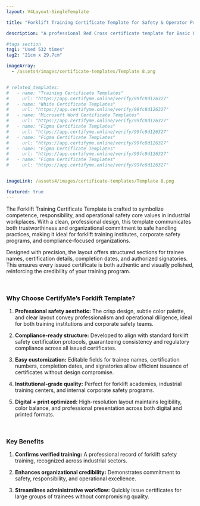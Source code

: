 ```yaml
---
layout: V4Layout-SingleTemplate

title: "Forklift Training Certificate Template for Safety & Operator Program"

description: "A professional Red Cross certificate template for Basic Life Support (BLS) certification. Designed with a bold red-accent layout, it provides trusted recognition for life-saving training achievements."

#tags section
tag1: "Used 532 times"
tag2: "21cm x 29.7cm"

imageArray:
  - /assets4/images/certificate-templates/Template 8.png


# related_templates:
#   - name: "Training Certificate Templates"
#     url: "https://app.certifyme.online/verify/99fc8d126327"
#   - name: "White Certificate Templates"
#     url: "https://app.certifyme.online/verify/99fc8d126327"
#   - name: "Microsoft Word Certificate Templates"
#     url: "https://app.certifyme.online/verify/99fc8d126327"
#   - name: "Figma Certificate Templates"
#     url: "https://app.certifyme.online/verify/99fc8d126327"  
#   - name: "Figma Certificate Templates"
#     url: "https://app.certifyme.online/verify/99fc8d126327"  
#   - name: "Figma Certificate Templates"
#     url: "https://app.certifyme.online/verify/99fc8d126327"  
#   - name: "Figma Certificate Templates"
#     url: "https://app.certifyme.online/verify/99fc8d126327"        


imageLink: /assets4/images/certificate-templates/Template 8.png

featured: true
---
```


The Forklift Training Certificate Template is crafted to symbolize competence, responsibility, and operational safety core values in industrial workplaces. With a clean, professional design, this template communicates both trustworthiness and organizational commitment to safe handling practices, making it ideal for forklift training institutes, corporate safety programs, and compliance-focused organizations.

Designed with precision, the layout offers structured sections for trainee names, certification details, completion dates, and authorized signatories. This ensures every issued certificate is both authentic and visually polished, reinforcing the credibility of your training program.

<br>

### Why Choose CertifyMe’s Forklift Template?

1. **Professional safety aesthetic:** The crisp design, subtle color palette, and clear layout convey professionalism and operational diligence, ideal for both training institutions and corporate safety teams.

1. **Compliance-ready structure:** Developed to align with standard forklift safety certification protocols, guaranteeing consistency and regulatory compliance across all issued certificates.

1. **Easy customization:** Editable fields for trainee names, certification numbers, completion dates, and signatories allow efficient issuance of certificates without design compromise.

1. **Institutional-grade quality:** Perfect for forklift academies, industrial training centers, and internal corporate safety programs.

1. **Digital + print optimized:** High-resolution layout maintains legibility, color balance, and professional presentation across both digital and printed formats.

<br>

### Key Benefits

1. **Confirms verified training:** A professional record of forklift safety training, recognized across industrial sectors.

1. **Enhances organizational credibility:** Demonstrates commitment to safety, responsibility, and operational excellence.

1. **Streamlines administrative workflow:** Quickly issue certificates for large groups of trainees without compromising quality.
